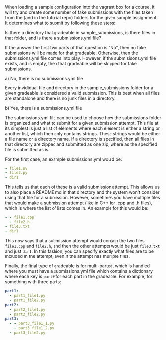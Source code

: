 When loading a sample configuration into the vagrant box for a course, it will try and create some number of fake
submissions with the files taken from the (and in the tutorial repo) folders for the given sample assignment. It
determines what to submit by following these steps:

Is there a directory that gradeable in sample_submissions, is there files in that folder, and is there a submissions.yml
file?

If the answer the first two parts of that question is "No", then no fake submissions will be made for that gradeable.
Otherwise, then the submissions.yml file comes into play. However, if the submisisons.yml file exists, and is empty,
then that gradeable will be skipped for fake submissions.
  
a) No, there is no submissions.yml file  

Every invididual file and directory in the sample_submissions folder for a given gradeable is considered a valid 
submission. This is best when all files are standalone and there is no junk files in a directory.


b) Yes, there is a submissions.yml file

The submissions.yml file can be used to choose how the submissions folder is organized and what to submit for a given
submission attempt. This file at its simplest is just a list of elements where each element is either a string or
another list, which then only contains strings. These strings would be either a file name or a directory name. If a
directory is specified, then all files in that directory are zipped and submitted as one zip, where as the specified
file is submitted as is.

For the first case, an example submissions.yml would be:
```yaml
- file1.py
- file2.py
- dir1
```

This tells us that each of these is a valid submission attempt. This allows us to also place a README.md in that
directory and the system won't consider using that file for a submission. However, sometimes you have multiple files
that would make a submission attempt (like in C++ for .cpp and .h files), which is where the list of lists comes in.
An example for this would be:
```yaml
- - file1.cpp
  - file2.h
- file3.txt
- dir1
```

This now says that a submission attempt would contain the two files `file1.cpp` and `file2.h`, and then the other
attempts would be just `file3.txt` and just `dir1`. In this fashion, you can specify exactly what files are to be
included in the attempt, even if the attempt has multiple files.

Finally, the final type of gradeable is for multi-parted, which is handled where you must have a submissions.yml file
which contains a dictionary where each key is `part#` for each part in the gradeable. For example, for something with
three parts:
```yaml
part1:
  - part1_file1.py
  - part1_file2.py
part2:
  - part2_file1.py
  - part2_file2.py
part3:
  - - part3_file1_1.py
    - part3_file1_2.py
  - part3_file2.py
```
